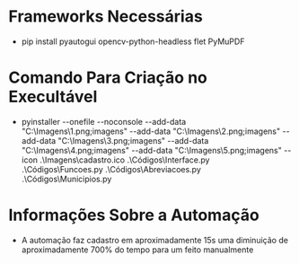 # Frameworks Necessárias
- pip install pyautogui opencv-python-headless flet PyMuPDF
# Comando Para Criação no Execultável
- pyinstaller --onefile --noconsole --add-data "C:\Imagens\1.png;imagens" --add-data "C:\Imagens\2.png;imagens" --add-data "C:\Imagens\3.png;imagens" --add-data "C:\Imagens\4.png;imagens" --add-data "C:\Imagens\5.png;imagens" --icon .\Imagens\cadastro.ico .\Códigos\Interface.py .\Códigos\Funcoes.py .\Códigos\Abreviacoes.py .\Códigos\Municipios.py
# Informações Sobre a Automação
- A automação faz cadastro em aproximadamente 15s uma diminuição de aproximadamente 700% do tempo para um feito manualmente
